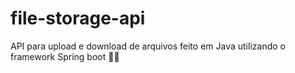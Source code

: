 # file-storage-api
API para upload e download de arquivos feito em Java utilizando o framework Spring boot 🌱🌱
